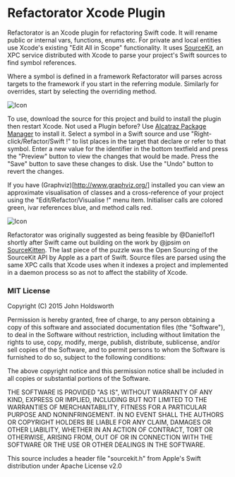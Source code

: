 # Refactorator Xcode Plugin

Refactorator is an Xcode plugin for refactoring Swift code. It will rename 
public or internal vars, functions, enums etc. For private and local entities
use Xcode's existing "Edit All in Scope" functionality. It uses 
[SourceKit](http://www.jpsim.com/uncovering-sourcekit/), an XPC service
distributed with Xcode to parse your project's Swift sources to find symbol
references. 

Where a symbol is defined in a framework Refactorator will parses
across targets to the framework if you start in the referring module.
Similarly for overrides, start by selecting the overriding method.

![Icon](http://injectionforxcode.johnholdsworth.com/refactorator.png)

To use, download the source for this project and build to install the plugin
then restart Xcode. Not used a Plugin before? Use [Alcatraz Package Manager](http://alcatraz.io/)
to install it. Select a symbol in a Swift source and use "Right-click/Refactor/Swift !"
to list places in the target that declare or refer to that symbol.
Enter a new value for the identifier in the bottom textfield and press
the "Preview" button to view the changes that would be made.
Press the "Save" button to save these changes to disk. Use the
"Undo" button to revert the changes.

If you have (Graphviz)[http://www.graphviz.org/] installed you can view
an approximate visualisation of classes and a cross-reference
of your project using the "Edit/Refactor/Visualise !" menu item. Initialiser
calls are colored green, ivar references blue, and method calls red.

![Icon](http://injectionforxcode.johnholdsworth.com/visualiser.png)

Refactorator was originally suggested as being feasible by @Daniel1of1 shortly after
Swift came out building on the work by @jpsim on [SourceKitten](https://github.com/jpsim/SourceKitten).
The last piece of the puzzle was the Open Sourcing of the SourceKit API by Apple as a part of Swift.
Source files are parsed using the same XPC calls that Xcode uses when it indexes
a project and implemented in a daemon process so as not to affect the stability of Xcode.

### MIT License

Copyright (C) 2015 John Holdsworth

Permission is hereby granted, free of charge, to any person obtaining a copy of this software and associated 
documentation files (the "Software"), to deal in the Software without restriction, including without limitation 
the rights to use, copy, modify, merge, publish, distribute, sublicense, and/or sell copies of the Software, 
and to permit persons to whom the Software is furnished to do so, subject to the following conditions:

The above copyright notice and this permission notice shall be included in all copies or substantial 
portions of the Software.

THE SOFTWARE IS PROVIDED "AS IS", WITHOUT WARRANTY OF ANY KIND, EXPRESS OR IMPLIED, INCLUDING BUT NOT 
LIMITED TO THE WARRANTIES OF MERCHANTABILITY, FITNESS FOR A PARTICULAR PURPOSE AND NONINFRINGEMENT. 
IN NO EVENT SHALL THE AUTHORS OR COPYRIGHT HOLDERS BE LIABLE FOR ANY CLAIM, DAMAGES OR OTHER LIABILITY, 
WHETHER IN AN ACTION OF CONTRACT, TORT OR OTHERWISE, ARISING FROM, OUT OF OR IN CONNECTION WITH THE 
SOFTWARE OR THE USE OR OTHER DEALINGS IN THE SOFTWARE.

This source includes a header file "sourcekit.h" from Apple's Swift distribution under Apache License v2.0
